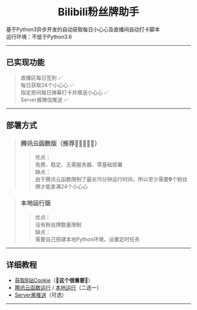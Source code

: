 <div align="center">

# **Bilibili粉丝牌助手**  

 </div>

基于Python3异步开发的自动获取每日小心心及直播间自动打卡脚本  
运行环境：不低于Python3.6  
***  

## 已实现功能  
> 直播区每日签到 ✅  
> 每日获取24个小心心 ✅  
> 指定房间每日弹幕打卡并赠送小心心 ✅  
> Server酱微信推送 ✅  
---
## 部署方式  
> ### 腾讯云函数版（**推荐🌟🌟🌟🌟🌟**）  
> >优点：  
免费、稳定、无需服务器、零基础部署  
缺点：  
由于腾讯云函数限制了最长15分钟运行时间，所以至少需要**9**个粉丝牌才能拿满24个小心心  

> ### 本地运行版  
> > 优点：  
没有粉丝牌数量限制  
缺点：  
需要自己搭建本地Python环境，设置定时任务  
---
## 详细教程  
- [获取B站Cookie](doc/bili.md)（**🌟这个很重要🌟**）  
- [腾讯云函数运行](doc/tencent_cloud.md) / [本地运行](doc/local.md)（二选一）  
- [Server酱推送](https://sct.ftqq.com/)（可选）  
---
